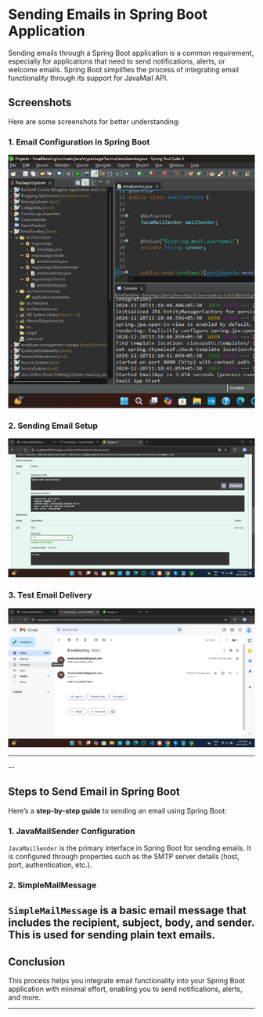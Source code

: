 # **Sending Emails in Spring Boot Application**

Sending emails through a Spring Boot application is a common requirement, especially for applications that need to send notifications, alerts, or welcome emails. Spring Boot simplifies the process of integrating email functionality through its support for JavaMail API.

## **Screenshots**

Here are some screenshots for better understanding:

### **1. Email Configuration in Spring Boot**
![Alt text](Screenshot%202024-12-28%20112048.png)

### **2. Sending Email Setup**
![Alt text](https://github.com/RusheeMind55/SpringBoot-Mail-Sending/blob/40e5de443db4566077531351fd82f62c81d9fe2e/Screenshot%202024-12-28%20112325.png)

### **3. Test Email Delivery**
![Alt text](https://github.com/RusheeMind55/SpringBoot-Mail-Sending/blob/c4e15ba8d45fee0ea1698628bdd37f90b1aff130/Screenshot%202024-12-28%20112351.png)

---
--
## **Steps to Send Email in Spring Boot**

Here’s a **step-by-step guide** to sending an email using Spring Boot:

### **1. JavaMailSender Configuration**
`JavaMailSender` is the primary interface in Spring Boot for sending emails. It is configured through properties such as the SMTP server details (host, port, authentication, etc.).

### **2. SimpleMailMessage**
`SimpleMailMessage` is a basic email message that includes the recipient, subject, body, and sender. This is used for sending **plain text emails**.
---
## **Conclusion**

This process helps you integrate email functionality into your Spring Boot application with minimal effort, enabling you to send notifications, alerts, and more.

---
